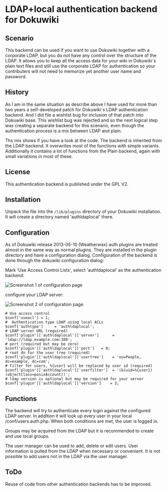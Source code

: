 # LDAP+local authentication backend for Dokuwiki

## Scenario
This backend can be used if you want to use Dokuwiki together with a corporate LDAP, but you do not have any control over the structure of the LDAP. It allows you to keep all the access data for your wiki in Dokuwiki´s plain text files and still use the corporate LDAP for authentication so your contributers will not need to memorize yet another user name and password.

## History
As I am in the same situation as describe above I have used for more than two years a self-developed patch for Dokuwiki´s LDAP authentication backend. And I did file a wishlist bug for inclusion of that patch into Dokuwiki base. This wishlist bug was rejected and so the next logical step was creating a separate backend for this scenario, even though the authentication process is a mix between LDAP and plain.

Ths mix shows if you have a look at the code. The backend is inherited from the LDAP backend. It overwrites most of the functions with simple variants. Additionally it contains a lot of functions from the Plain backend, again with small variations in most of these.

## License
This authentication backend is published under the GPL V2.

## Installation
Unpack the file into the `/lib/plugins` directory of your Dokuwiki installation. It will create a directory named 'authldaplocal' there.

## Configuration
As of Dokuwiki release 2013-05-10 (Weatherwax) auth plugins are treated almost in the same way as normal plugins. They are installed in the plugin directory and have a configuration dialog. Configuration of the backend is done through the dokuwiki configuration dialog:

Mark 'Use Access Control Lists', select 'authldaplocal' as the authentication backend:

![Screenshot 1 of configuration page](https://github.com/kvormweg/ldaplocal/tree/master/ldaplocal1.jpg "Screenshot 1 of configuration page")

configure your LDAP server:

![Screenshot 2 of configuration page](https://github.com/kvormweg/ldaplocal/tree/master/ldaplocal2.jpg "Screenshot 2 of configuration page")

````
# Use access control
$conf['useacl'] = 1;
#  Authentication type LDAP using local ACLs
$conf['authtype']     = 'authldaplocal';
# LDAP server URL (required)
$conf['plugin']['authldaplocal']['server']      = 'ldap://ldap.example.com:389';
# port (required but may be zero)
$conf['plugin']['authldaplocal']['port']   = 0;
# root dn for the user tree (required)
$conf['plugin']['authldaplocal']['usertree']    = 'ou=People, dc=example, dc=com';
# filter for users, %{user} will be replaced by user id (required)
$conf['plugin']['authldaplocal']['userfilter']  = '(&(uid=%{user})(objectClass=posixAccount))';
# ldap version is optional but may be required for your server
$conf['plugin']['authldaplocal']['version']    = 3;
````
## Functions
The backend will try to authenticate every login against the configured LDAP server. In addition it will look up every user in your local /conf/users.auth.php. When both conditions are met, the user is logged in.

Groups may be acquired from the LDAP but it is recommended to create and use local groups.

The user manager can be used to add, delete or edit users. User information is pulled from the LDAP when necessary or convenient. It is not possible to add users not in the LDAP via the user manager.

## ToDo
Reuse of code from other authentication backends has to be improved.

